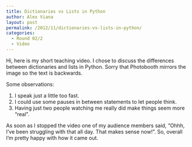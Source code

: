 ```yaml
---
title: Dictionaries vs Lists in Python
author: Alex Viana
layout: post
permalink: /2012/11/dictionaries-vs-lists-in-python/
categories:
  - Round 02/2
  - Video
---
```

Hi, here is my short teaching video. I chose to discuss the differences between dictionaries and lists in Python. Sorry that Photobooth mirrors the image so the text is backwards.



Some observations:

1. I speak just a little too fast.  
2. I could use some pauses in between statements to let people think.  
3. Having just two people watching me really did make things seem more &#8220;real&#8221;.

As soon as I stopped the video one of my audience members said, &#8220;Ohhh, I&#8217;ve been struggling with that all day. That makes sense now!&#8221;. So, overall I&#8217;m pretty happy with how it came out.